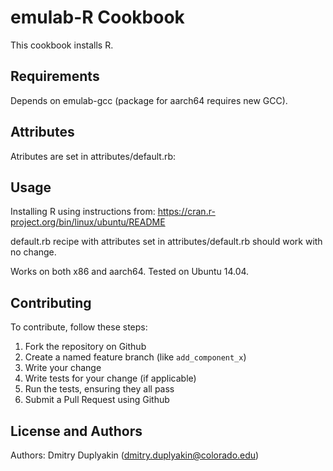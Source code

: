 emulab-R Cookbook
=================

This cookbook installs R.

Requirements
------------

Depends on emulab-gcc (package for aarch64 requires new GCC).

Attributes
----------

Atributes are set in attributes/default.rb:

Usage
-----

Installing R using instructions from: https://cran.r-project.org/bin/linux/ubuntu/README

default.rb recipe with attributes set in attributes/default.rb should work with no change.

Works on both x86 and aarch64. Tested on Ubuntu 14.04.

Contributing
------------

To contribute, follow these steps:

1. Fork the repository on Github
2. Create a named feature branch (like `add_component_x`)
3. Write your change
4. Write tests for your change (if applicable)
5. Run the tests, ensuring they all pass
6. Submit a Pull Request using Github

License and Authors
-------------------
Authors: Dmitry Duplyakin (dmitry.duplyakin@colorado.edu)
